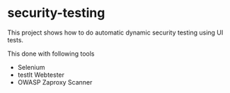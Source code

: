 # security-testing

This project shows how to do automatic dynamic security testing using UI tests.

This done with following tools

* Selenium
* testIt Webtester
* OWASP Zaproxy Scanner
